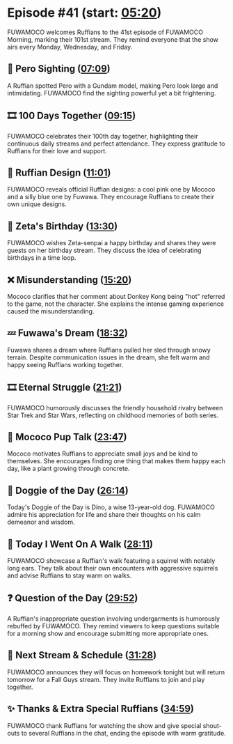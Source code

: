 # Episode #41 (start: [05:20](https://youtu.be/8w37u9FOvpk?t=05m20s))

FUWAMOCO welcomes Ruffians to the 41st episode of FUWAMOCO Morning, marking their 101st stream. They remind everyone that the show airs every Monday, Wednesday, and Friday.

## 👀 Pero Sighting ([07:09](https://youtu.be/8w37u9FOvpk?t=07m09s))

A Ruffian spotted Pero with a Gundam model, making Pero look large and intimidating. FUWAMOCO find the sighting powerful yet a bit frightening.

## 🎞️ 100 Days Together ([09:15](https://youtu.be/8w37u9FOvpk?t=09m15s))

FUWAMOCO celebrates their 100th day together, highlighting their continuous daily streams and perfect attendance. They express gratitude to Ruffians for their love and support.

## 🐾 Ruffian Design ([11:01](https://youtu.be/8w37u9FOvpk?t=11m01s))

FUWAMOCO reveals official Ruffian designs: a cool pink one by Mococo and a silly blue one by Fuwawa. They encourage Ruffians to create their own unique designs.

## 🎂 Zeta's Birthday ([13:30](https://youtu.be/8w37u9FOvpk?t=13m30s))

FUWAMOCO wishes Zeta-senpai a happy birthday and shares they were guests on her birthday stream. They discuss the idea of celebrating birthdays in a time loop.

## ❌ Misunderstanding ([15:20](https://youtu.be/8w37u9FOvpk?t=15m20s))

Mococo clarifies that her comment about Donkey Kong being "hot" referred to the game, not the character. She explains the intense gaming experience caused the misunderstanding.

## 💤 Fuwawa's Dream ([18:32](https://youtu.be/8w37u9FOvpk?t=18m32s))

Fuwawa shares a dream where Ruffians pulled her sled through snowy terrain. Despite communication issues in the dream, she felt warm and happy seeing Ruffians working together.

## 🎞️ Eternal Struggle ([21:21](https://youtu.be/8w37u9FOvpk?t=21m21s))

FUWAMOCO humorously discusses the friendly household rivalry between Star Trek and Star Wars, reflecting on childhood memories of both series.

## 📣 Mococo Pup Talk ([23:47](https://youtu.be/8w37u9FOvpk?t=23m47s))

Mococo motivates Ruffians to appreciate small joys and be kind to themselves. She encourages finding one thing that makes them happy each day, like a plant growing through concrete.

## 🐶 Doggie of the Day ([26:14](https://youtu.be/8w37u9FOvpk?t=26m14s))

Today's Doggie of the Day is Dino, a wise 13-year-old dog. FUWAMOCO admire his appreciation for life and share their thoughts on his calm demeanor and wisdom.

## 🚶 Today I Went On A Walk ([28:11](https://youtu.be/8w37u9FOvpk?t=28m11s))

FUWAMOCO showcase a Ruffian's walk featuring a squirrel with notably long ears. They talk about their own encounters with aggressive squirrels and advise Ruffians to stay warm on walks.

## ❓ Question of the Day ([29:52](https://youtu.be/8w37u9FOvpk?t=29m52s))

A Ruffian's inappropriate question involving undergarments is humorously rebuffed by FUWAMOCO. They remind viewers to keep questions suitable for a morning show and encourage submitting more appropriate ones.

## 📅 Next Stream & Schedule ([31:28](https://youtu.be/8w37u9FOvpk?t=31m28s))

FUWAMOCO announces they will focus on homework tonight but will return tomorrow for a Fall Guys stream. They invite Ruffians to join and play together.

## ✨ Thanks & Extra Special Ruffians ([34:59](https://youtu.be/8w37u9FOvpk?t=34m59s))

FUWAMOCO thank Ruffians for watching the show and give special shout-outs to several Ruffians in the chat, ending the episode with warm gratitude.
